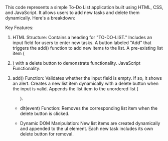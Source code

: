 This code represents a simple To-Do List application built using HTML, CSS, and JavaScript. It allows users to add new tasks and delete them dynamically. Here's a breakdown:

Key Features:

1) HTML Structure:
Contains a heading for "TO-DO-LIST."
Includes an input field for users to enter new tasks.
A button labeled "Add" that triggers the add() function to add new items to the list.
A pre-existing list item (<li>) with a delete button to demonstrate functionality.
JavaScript Functionality:

2) add() Function:
Validates whether the input field is empty. If so, it shows an alert.
Creates a new list item dynamically with a delete button when the input is valid.
Appends the list item to the unordered list (<ul>).

3) dlt(event) Function:
Removes the corresponding list item when the delete button is clicked.

4) Dynamic DOM Manipulation:
New list items are created dynamically and appended to the ul element.
Each new task includes its own delete button for removal.
